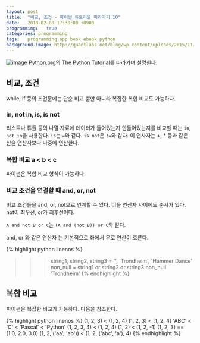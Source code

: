 ```yaml
---
layout: post
title:  "비교, 조건 - 파이썬 튜토리얼 따라가기 10"
date:   2018-02-08 17:30:00 +0900
programming:   true
categories: programming
tags:   programming app book ebook python
background-image: http://quantlabs.net/blog/wp-content/uploads/2015/11/pythonlogo.jpg
---
```

![image](http://www.msbiblog.com/wp-content/uploads/2016/09/Python_logo.png)
[Python.org](https://www.python.org)의 [The Python Tutorial](https://docs.python.org/3/tutorial/index.html)를 따라가며 설명한다.

## 비교, 조건

while, if 등의 조건문에는 단순 비교 뿐만 아니라 복잡한 복합 비교도 가능하다.

### in, not in, is, is not

리스트나 튜플 등의 나열 자료에 데이터가 들어있는지 안들어있는지를 비교할 때는 `in`, `not in`을 사용한다. `is`는 `=`와 같다. `is not`은 `!=`와 같다. 이 연사자는 +, * 등과 같은 산술 연산자보다 나중에 연산한다.

### 복합 비교 a < b < c

파이썬은 복합 비교 형식이 가능하다.

### 비교 조건을 연결할 때 and, or, not

비교 조건들을 and, or, not으로 연계할 수 있다. 이들 연산자 사이에도 순서가 있다. not이 최우선, or가 최후선이다.

`A and not B or C`는 `(A and (not B)) or C`와 같다.

and, or 와 같은 연산자 는 기본적으로 좌에서 우로 연산이 흐른다.

{% highlight python linenos %}
>>> string1, string2, string3 = '', 'Trondheim', 'Hammer Dance'
>>> non_null = string1 or string2 or string3
>>> non_null
'Trondheim'
{% endhighlight %}

## 복합 비교

파이썬은 복잡한 비교가 가능하다. 다음을 참조한다.

{% highlight python linenos %}
(1, 2, 3)              < (1, 2, 4)
[1, 2, 3]              < [1, 2, 4]
'ABC' < 'C' < 'Pascal' < 'Python'
(1, 2, 3, 4)           < (1, 2, 4)
(1, 2)                 < (1, 2, -1)
(1, 2, 3)             == (1.0, 2.0, 3.0)
(1, 2, ('aa', 'ab'))   < (1, 2, ('abc', 'a'), 4)
{% endhighlight %}